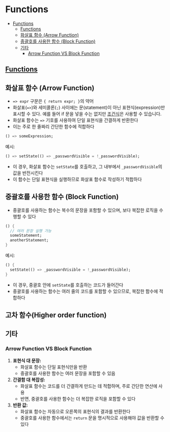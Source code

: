 # Functions

- [Functions](#functions)
    - [Functions](#functions-1)
    - [화살표 함수 (Arrow Function)](#화살표-함수-arrow-function)
    - [중괄호를 사용한 함수 (Block Function)](#중괄호를-사용한-함수-block-function)
    - [기타](#기타)
        - [Arrow Function VS Block Function](#arrow-function-vs-block-function)

## [Functions](https://dart.dev/language/functions)

## 화살표 함수 (Arrow Function)

- `=> expr` 구문은 `{ return expr; }`의 약어
- 화살표(`=>`)와 세미콜론(`;`) 사이에는 문(statement)이 아닌 표현식(expression)만 표시할 수 있다. 예를 들어 if 문을 넣을 수는 없지만 [조건식](https://dart.dev/language/operators#conditional-expressions)은 사용할 수 있습니다.
- 화살표 함수는 `=>` 기호를 사용하여 단일 표현식을 간결하게 반환한다
- 이는 주로 한 줄짜리 간단한 함수에 적합하다

```dart
() => someExpression;
```

예시:

```dart
() => setState(() => _passwordVisible = !_passwordVisible);
```

- 이 경우, 화살표 함수는 `setState`를 호출하고, 그 내부에서 `_passwordVisible`의 값을 반전시킨다
- 이 함수는 단일 표현식을 실행하므로 화살표 함수로 작성하기 적합하다

## 중괄호를 사용한 함수 (Block Function)

- 중괄호를 사용하는 함수는 복수의 문장을 포함할 수 있으며, 보다 복잡한 로직을 수행할 수 있다

```dart
() {
  // 여러 문장 실행 가능
  someStatement;
  anotherStatement;
}
```

예시:

```dart
() {
  setState(() => _passwordVisible = !_passwordVisible);
}
```

- 이 경우, 중괄호 안에 `setState`를 호출하는 코드가 들어간다
- 중괄호를 사용하는 함수는 여러 줄의 코드를 포함할 수 있으므로, 복잡한 함수에 적합하다

## 고차 함수(Higher order function)

## 기타

### Arrow Function VS Block Function

1. **표현식 대 문장:**
    - 화살표 함수는 단일 표현식만을 반환
    - 중괄호를 사용한 함수는 여러 문장을 포함할 수 있음
2. **간결함 대 복잡성:**
    - 화살표 함수는 코드를 더 간결하게 만드는 데 적합하며, 주로 간단한 연산에 사용
    - 반면, 중괄호를 사용한 함수는 더 복잡한 로직을 포함할 수 있다
3. **반환 값:**
    - 화살표 함수는 자동으로 오른쪽의 표현식의 결과를 반환한다
    - 중괄호를 사용한 함수에서는 `return` 문을 명시적으로 사용해야 값을 반환할 수 있다
